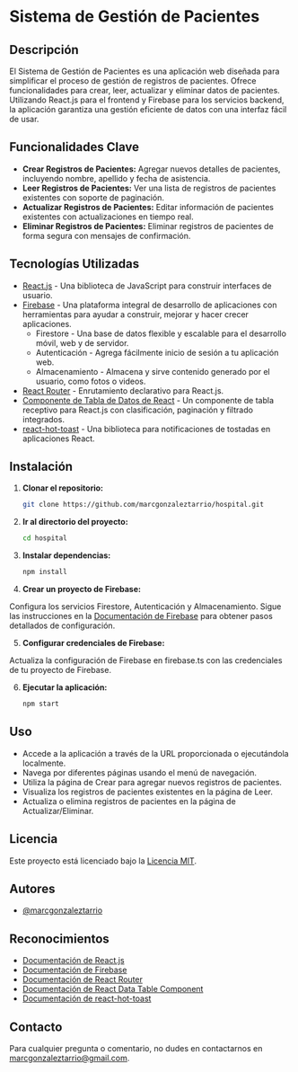# Sistema de Gestión de Pacientes

## Descripción

El Sistema de Gestión de Pacientes es una aplicación web diseñada para simplificar el proceso de gestión de registros de pacientes. Ofrece funcionalidades para crear, leer, actualizar y eliminar datos de pacientes. Utilizando React.js para el frontend y Firebase para los servicios backend, la aplicación garantiza una gestión eficiente de datos con una interfaz fácil de usar.

## Funcionalidades Clave

- **Crear Registros de Pacientes:** Agregar nuevos detalles de pacientes, incluyendo nombre, apellido y fecha de asistencia.
- **Leer Registros de Pacientes:** Ver una lista de registros de pacientes existentes con soporte de paginación.
- **Actualizar Registros de Pacientes:** Editar información de pacientes existentes con actualizaciones en tiempo real.
- **Eliminar Registros de Pacientes:** Eliminar registros de pacientes de forma segura con mensajes de confirmación.

## Tecnologías Utilizadas

- [React.js](https://reactjs.org/) - Una biblioteca de JavaScript para construir interfaces de usuario.
- [Firebase](https://firebase.google.com/) - Una plataforma integral de desarrollo de aplicaciones con herramientas para ayudar a construir, mejorar y hacer crecer aplicaciones.
  - Firestore - Una base de datos flexible y escalable para el desarrollo móvil, web y de servidor.
  - Autenticación - Agrega fácilmente inicio de sesión a tu aplicación web.
  - Almacenamiento - Almacena y sirve contenido generado por el usuario, como fotos o videos.
- [React Router](https://reactrouter.com/) - Enrutamiento declarativo para React.js.
- [Componente de Tabla de Datos de React](https://github.com/jbetancur/react-data-table-component) - Un componente de tabla receptivo para React.js con clasificación, paginación y filtrado integrados.
- [react-hot-toast](https://react-hot-toast.com/) - Una biblioteca para notificaciones de tostadas en aplicaciones React.

## Instalación

1. **Clonar el repositorio:** 
   ```bash
   git clone https://github.com/marcgonzaleztarrio/hospital.git

2. **Ir al directorio del proyecto:**
    ```bash
    cd hospital
3. **Instalar dependencias:**
    ```bash
    npm install

4. **Crear un proyecto de Firebase:**

Configura los servicios Firestore, Autenticación y Almacenamiento. Sigue las instrucciones en la [Documentación de Firebase](https://firebase.google.com/docs) para obtener pasos detallados de configuración.

5. **Configurar credenciales de Firebase:**

Actualiza la configuración de Firebase en firebase.ts con las credenciales de tu proyecto de Firebase.

6. **Ejecutar la aplicación:**
    ```bash
    npm start


## Uso

- Accede a la aplicación a través de la URL proporcionada o ejecutándola localmente.
- Navega por diferentes páginas usando el menú de navegación.
- Utiliza la página de Crear para agregar nuevos registros de pacientes.
- Visualiza los registros de pacientes existentes en la página de Leer.
- Actualiza o elimina registros de pacientes en la página de Actualizar/Eliminar.

## Licencia

Este proyecto está licenciado bajo la [Licencia MIT](https://choosealicense.com/licenses/mit/).

## Autores

- [@marcgonzaleztarrio](https://www.github.com/marcgonzaleztarrio)

## Reconocimientos

- [Documentación de React.js](https://reactjs.org/)
- [Documentación de Firebase](https://firebase.google.com/docs)
- [Documentación de React Router](https://reactrouter.com/)
- [Documentación de React Data Table Component](https://github.com/jbetancur/react-data-table-component)
- [Documentación de react-hot-toast](https://react-hot-toast.com/)

## Contacto

Para cualquier pregunta o comentario, no dudes en contactarnos en marcgonzaleztarrio@gmail.com.
